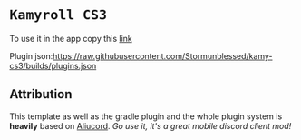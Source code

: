 # `Kamyroll CS3`

To use it in the app copy this [link](https://raw.githubusercontent.com/Stormunblessed/kamy-cs3/master/repo.json)

Plugin json:https://raw.githubusercontent.com/Stormunblessed/kamy-cs3/builds/plugins.json

## Attribution

This template as well as the gradle plugin and the whole plugin system is **heavily** based on [Aliucord](https://github.com/Aliucord).
*Go use it, it's a great mobile discord client mod!*
